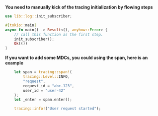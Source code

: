 **You need to manually kick of the tracing initialization by flowing steps**
```rust
use lib::log::init_subscriber;

#[tokio::main]
async fn main() -> Result<(), anyhow::Error> {
    // call this function as the first step.
    init_subscriber();
    Ok(())
}

```

**If you want to add some MDCs, you could using the span, here is an example**
```rust
    let span = tracing::span!(
        tracing::Level::INFO,
        "request",
        request_id = "abc-123",
        user_id = "user-42"
    );
    let _enter = span.enter();

    tracing::info!("User request started");
```

